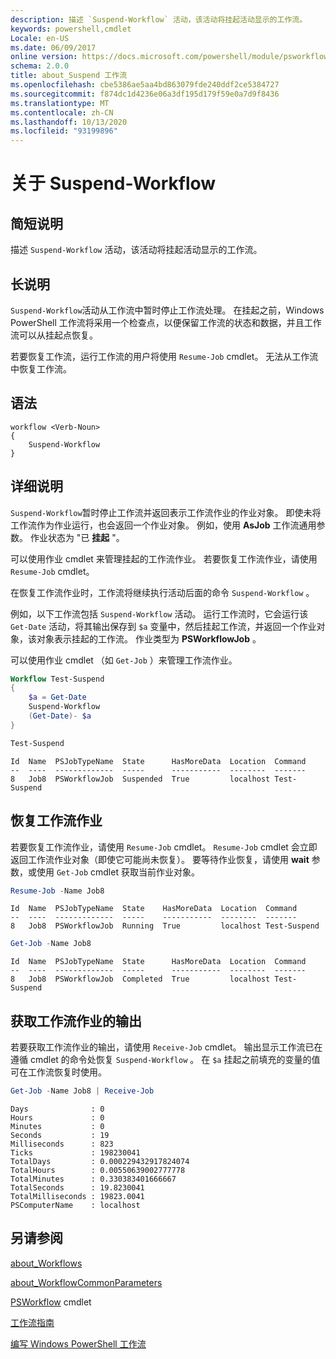 ```yaml
---
description: 描述 `Suspend-Workflow` 活动，该活动将挂起活动显示的工作流。
keywords: powershell,cmdlet
Locale: en-US
ms.date: 06/09/2017
online version: https://docs.microsoft.com/powershell/module/psworkflow/about/about_suspend-workflow?view=powershell-5.1&WT.mc_id=ps-gethelp
schema: 2.0.0
title: about_Suspend 工作流
ms.openlocfilehash: cbe5386ae5aa4bd863079fde240ddf2ce5384727
ms.sourcegitcommit: f874dc1d4236e06a3df195d179f59e0a7d9f8436
ms.translationtype: MT
ms.contentlocale: zh-CN
ms.lasthandoff: 10/13/2020
ms.locfileid: "93199896"
---
```

# <a name="about-suspend-workflow"></a>关于 Suspend-Workflow

## <a name="short-description"></a>简短说明

描述 `Suspend-Workflow` 活动，该活动将挂起活动显示的工作流。

## <a name="long-description"></a>长说明

`Suspend-Workflow`活动从工作流中暂时停止工作流处理。 在挂起之前，Windows PowerShell 工作流将采用一个检查点，以便保留工作流的状态和数据，并且工作流可以从挂起点恢复。

若要恢复工作流，运行工作流的用户将使用 `Resume-Job` cmdlet。 无法从工作流中恢复工作流。

## <a name="syntax"></a>语法

```
workflow <Verb-Noun>
{
    Suspend-Workflow
}
```

## <a name="detailed-description"></a>详细说明

`Suspend-Workflow`暂时停止工作流并返回表示工作流作业的作业对象。 即使未将工作流作为作业运行，也会返回一个作业对象。 例如，使用 **AsJob** 工作流通用参数。 作业状态为 "已 **挂起** "。

可以使用作业 cmdlet 来管理挂起的工作流作业。 若要恢复工作流作业，请使用 `Resume-Job` cmdlet。

在恢复工作流作业时，工作流将继续执行活动后面的命令 `Suspend-Workflow` 。

例如，以下工作流包括 `Suspend-Workflow` 活动。
运行工作流时，它会运行该 `Get-Date` 活动，将其输出保存到 `$a` 变量中，然后挂起工作流，并返回一个作业对象，该对象表示挂起的工作流。 作业类型为 **PSWorkflowJob** 。

可以使用作业 cmdlet （如 `Get-Job` ）来管理工作流作业。

```powershell
Workflow Test-Suspend
{
    $a = Get-Date
    Suspend-Workflow
    (Get-Date)- $a
}

Test-Suspend
```

```Output
Id  Name  PSJobTypeName  State      HasMoreData  Location  Command
--  ----  -------------  -----      -----------  --------  -------
8   Job8  PSWorkflowJob  Suspended  True         localhost Test-Suspend
```

## <a name="resuming-a-workflow-job"></a>恢复工作流作业

若要恢复工作流作业，请使用 `Resume-Job` cmdlet。 `Resume-Job` cmdlet 会立即返回工作流作业对象（即使它可能尚未恢复）。 要等待作业恢复，请使用 **wait** 参数，或使用 `Get-Job` cmdlet 获取当前作业对象。

```powershell
Resume-Job -Name Job8
```

```Output
Id  Name  PSJobTypeName  State    HasMoreData  Location  Command
--  ----  -------------  -----    -----------  --------  -------
8   Job8  PSWorkflowJob  Running  True         localhost Test-Suspend
```

```powershell
Get-Job -Name Job8
```

```Output
Id  Name  PSJobTypeName  State      HasMoreData  Location  Command
--  ----  -------------  -----      -----------  --------  -------
8   Job8  PSWorkflowJob  Completed  True         localhost Test-Suspend
```

## <a name="getting-the-output-of-a-workflow-job"></a>获取工作流作业的输出

若要获取工作流作业的输出，请使用 `Receive-Job` cmdlet。 输出显示工作流已在遵循 cmdlet 的命令处恢复 `Suspend-Workflow` 。 在 `$a` 挂起之前填充的变量的值可在工作流恢复时使用。

```powershell
Get-Job -Name Job8 | Receive-Job
```

```Output
Days              : 0
Hours             : 0
Minutes           : 0
Seconds           : 19
Milliseconds      : 823
Ticks             : 198230041
TotalDays         : 0.000229432917824074
TotalHours        : 0.00550639002777778
TotalMinutes      : 0.330383401666667
TotalSeconds      : 19.8230041
TotalMilliseconds : 19823.0041
PSComputerName    : localhost
```

## <a name="see-also"></a>另请参阅

[about_Workflows](about_Workflows.md)

[about_WorkflowCommonParameters](about_WorkflowCommonParameters.md)

[PSWorkflow](xref:PSWorkflow) cmdlet

[工作流指南](/previous-versions/powershell/scripting/components/workflows-guide)

[编写 Windows PowerShell 工作流](/previous-versions/powershell/scripting/developer/workflow/writing-a-windows-powershell-workflow)
